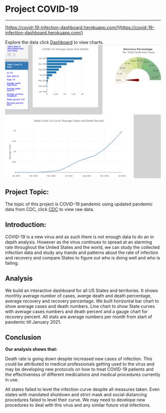 # Project COVID-19
-----------

[https://covid-19-infection-dashboard.herokuapp.com/](https://covid-19-infection-dashboard.herokuapp.com/)

Explore the data click [Dashboard](https://covid-19-infection-dashboard.herokuapp.com/) to view charts.
![dashboard](./image/dashboard.png)

## Project Topic:
The topic of this project is COVID-19 pandemic using updated pandemic data from CDC, click 
[CDC](https://data.cdc.gov/Case-Surveillance/United-States-COVID-19-Cases-and-Deaths-by-State-o/9mfq-cb36) to view raw data.

## Introduction:
COVID-19 is a new virus and as such there is not enough data to do an in depth analysis. However as the virus continues 
to spread at an alarming rate throughout the United States and the world, we can study the collected infection data and
study any trands and patterns about the rate of infection and recovery and compare States to figure out who is doing well
and who is failing.

## Analysis
We build an interactive dashboard for all US States and territories. It shows monthly average number
of cases, averge death and death percentage, average recovery and recovery percentage. We built horizontal
bar chart to show average cases and death numbers. Line chart to show State curves with average cases
numbers and death percent and a gauge chart for recovery percent. All stats are average numbers per month
from start of pandemic till January 2021.

## Conclusion
**Our analysis shows that:**

Death rate is going down despite increased new cases of infection. This could be attributed 
to medical professionals getting used to the virus and may be developing new protocols on how to treat COVID-19 patients 
and the effectiveness of different medications and medical procedures currently in use.

All states failed to level the infection curve despite all measures taken. Even states with mandated shutdown and strict 
mask and social distancing procedures failed to level their curve. We may need to develope new procedures to deal with this 
virus and any similar future viral infections.

